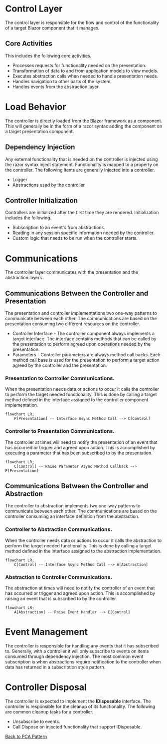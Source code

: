 # Control Layer
The control layer is responsible for the flow and control of the functionality of a target Blazor component that it manages. 

## Core Activities
This includes the following core activities.
- Processes requests for functionality needed on the presentation. 
- Transformation of data to and from application models to view models.
- Executes abstraction calls when needed to handle presentation needs.
- Handles navigation to other parts of the system. 
- Handles events from the abstraction layer

# Load Behavior
The controller is directly loaded from the Blazor framework as a component. This will generally be in the form of a razor syntax adding the component on a target presentation component. 

## Dependency Injection
Any external functionality that is needed on the controller is injected using the razor syntax inject statement. Functionality is mapped to a property on the controller. The following items are generally injected into a controller. 
- Logger
- Abstractions used by the controller

## Controller Initialization
Controllers are initialized after the first time they are rendered. Initialization includes the following. 
- Subscription to an event's from abstractions. 
- Reading in any session specific information needed by the controller. 
- Custom logic that needs to be run when the controller starts.
 

# Communications
The controller layer communicates with the presentation and the abstraction layers. 

## Communications Between the Controller and Presentation
The presentation and controller implementations two one-way patterns to communicate between each other. The communications are based on the presentation consuming two different resources on the controller.
- Controller Interface - The controller component always implements a target interface. The interface contains methods that can be called by the presentation to perform agreed upon operations needed by the presentation.  
- Parameters - Controller parameters are always method call backs. Each method call base is used for the presentation to perform a target action agreed by the controller and the presentation.  

### Presentation to Controller Communications.
When the presentation needs data or actions to occur it calls the controller to perform the target needed functionality. This is done by calling a target method defined in the interface assigned to the controller component implementation. 

```mermaid
flowchart LR;
    P[Presentation] -- Interface Async Method Call --> C[Control]

```


### Controller to Presentation Communications.
The controller at times will need to notify the presentation of an event that has occurred or trigger and agreed upon action. This is accomplished by executing a parameter that has been subscribed to by the presentation. 

```mermaid
flowchart LR;
    C[Control] -- Raise Parameter Async Method Callback --> P[Presentation]

```

## Communications Between the Controller and Abstraction
The controller to abstraction implements two one-way patterns to communicate between each other. The communications are based on the controller consuming an interface definition from the abstraction. 

### Controller to Abstraction Communications.
When the controller needs data or actions to occur it calls the abstraction to perform the target needed functionality. This is done by calling a target method defined in the interface assigned to the abstraction implementation. 

```mermaid
flowchart LR;
    C[Control] -- Interface Async Method Call --> A[Abstraction]

```


### Abstraction to Controller Communications.
The abstraction at times will need to notify the controller of an event that has occurred or trigger and agreed upon action. This is accomplished by raising an event that is subscribed to by the controller.

```mermaid
flowchart LR;
    A[Abstraction] -- Raise Event Handler --> C[Control]

```

# Event Management
The controller is responsible for handling any events that it has subscribed to. Generally, with a controller it will only subscribe to events on items consumed through dependency injection. The most common event subscription is when abstractions require notification to the controller when data has returned in a subscription style pattern. 

# Controller Disposal 
The controller is expected to implement the **IDisposable** interface. The controller is responsible for the cleanup of its functionality. The following are common cleanup tasks for a controller.
- Unsubscribe to events.
- Call Dispose on injected functionality that support IDisposable.

[Back to PCA Pattern](/Docs/Blazor/pcapattern.md)


